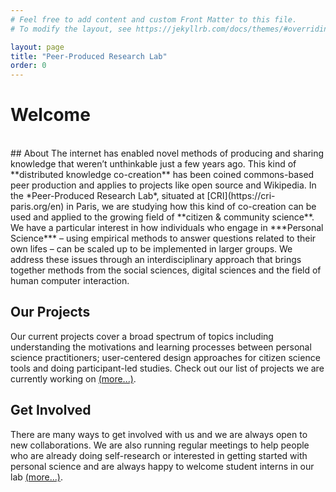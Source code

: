 ```yaml
---
# Feel free to add content and custom Front Matter to this file.
# To modify the layout, see https://jekyllrb.com/docs/themes/#overriding-theme-defaults

layout: page
title: "Peer-Produced Research Lab"
order: 0
---
```


# Welcome

<br/>
## About
The internet has enabled novel methods of producing and sharing knowledge  that weren’t unthinkable just a few years ago. This kind of **distributed knowledge co-creation** has been coined commons-based peer production and applies to projects like open source and Wikipedia. In the *Peer-Produced Research Lab*, situated at [CRI](https://cri-paris.org/en) in Paris, we are studying how this kind of co-creation can be used and applied to the growing field of **citizen & community science**. We have a particular interest in how individuals who engage in ***Personal Science*** – using empirical methods to answer questions related to their own lifes – can be scaled up to be implemented in larger groups. We address these issues through an interdisciplinary approach that brings together methods from the social sciences, digital sciences and the field of human computer interaction. 


## Our Projects
Our current projects cover a broad spectrum of topics including understanding the motivations and learning processes between personal science practitioners; user-centered design approaches for citizen science tools and doing participant-led studies. Check out our list of projects we are currently working on [(more...)](/projects).


## Get Involved
There are many ways to get involved with us and we are always open to new collaborations. We are also running regular meetings to help people who are already doing self-research or interested in getting started with personal science and are always happy to welcome student interns in our lab [(more...)](/getinvolved).

